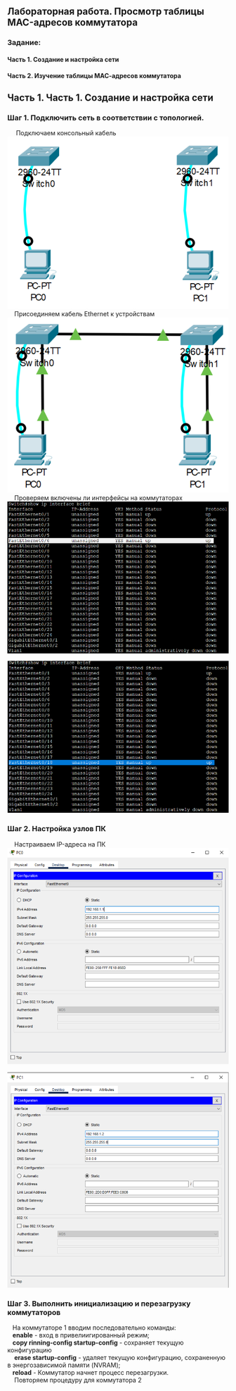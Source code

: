 ##   Лабораторная работа. Просмотр таблицы MAC-адресов коммутатора
### Задание:     
#### Часть 1. Создание и настройка сети    
#### Часть 2. Изучение таблицы МАС-адресов коммутатора     
##  Часть 1. Часть 1. Создание и настройка сети    
### Шаг 1. Подключить сеть в соответствии с топологией.    
&nbsp;&nbsp;&nbsp;&nbsp; Подключаем консольный кабель    
![](./L2-1.png)    
&nbsp;&nbsp;&nbsp;&nbsp;Присоединяем кабель Ethernet к устройствам         
![](./L2-2.png)   
&nbsp;&nbsp;&nbsp;&nbsp;Проверяем включены ли интерфейсы на коммутаторах     
![](./L2-3.png)    

![](./L2-4.png)       

### Шаг 2. Настройка узлов ПК      
&nbsp;&nbsp;&nbsp;&nbsp;Настраиваем IP-адреса на ПК   
![](./L2-5.png)        

![](./L2-6.png)       

### Шаг 3. Выполнить инициализацию и перезагрузку коммутаторов          
&nbsp;&nbsp;&nbsp;На коммутаторе 1 вводим последовательно команды:        
&nbsp;&nbsp;&nbsp;**enable** - вход в привелиигированный режим;       
&nbsp;&nbsp;&nbsp;**copy rinning-config startup-config** - сохраняет текущую конфигурацию                
&nbsp;&nbsp;&nbsp; **erase startup-config** - удаляет текущую конфигурацию, сохраненную в энергозависимой памяти (NVRAM);        
&nbsp;&nbsp;&nbsp;**reload** - Коммутатор начнет процесс перезагрузки.         
&nbsp;&nbsp;&nbsp; Повторяем процедуру для коммутатора 2      



